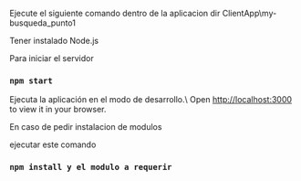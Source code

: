Ejecute el siguiente comando dentro de la aplicacion
dir ClientApp\my-busqueda_punto1

Tener instalado Node.js

Para iniciar el servidor 
### `npm start`

Ejecuta la aplicación en el modo de desarrollo.\ 
Open [http://localhost:3000](http://localhost:3000) to view it in your browser.

En caso de pedir instalacion de modulos 

ejecutar este comando 

### `npm install y el modulo a requerir `




